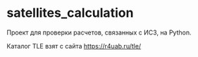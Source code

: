 # satellites_calculation

Проект для проверки расчетов, связанных с ИСЗ, на Python.

Каталог TLE взят с сайта https://r4uab.ru/tle/
